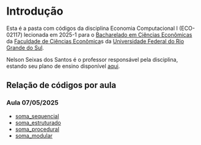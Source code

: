 # Introdução

Esta é a pasta com códigos da disciplina Economia Computacional I (ECO-02117) lecionada em 2025-1 para o [Bacharelado em Ciências Econômicas]()
da [Faculdade de Ciências Econômica]()s da [Universidade Federal do Rio Grande do Sul]().

Nelson Seixas dos Santos é o professor responsável pela disciplina, estando seu plano de ensino disponível [aqui]().

## Relação de códigos por aula

### Aula 07/05/2025

- [soma_sequencial](aula07-05-2025/soma/soma_sequencial.py)
- [soma_estruturado](soma_estruturado.py)
- [soma_procedural](soma_procedural.py)
- [soma_modular](soma_modular.py)
      
